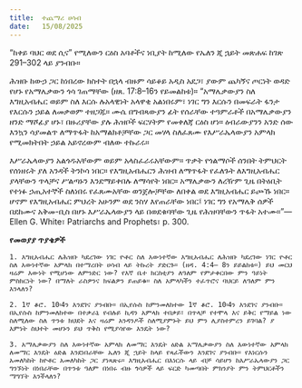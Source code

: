 ```yaml
---
title:  ተጨማሪ ሀሳብ
date:   15/08/2025
---
```


“ከቀይ ባህር ወደ ሲና” የሚለውን ርዕስ አባቶችና ነቢያት ከሚለው የኤለን ጂ ኋይት መጽሐፍ ከገጽ 291–302 ላይ ያንብቡ።

ሕዝቡ ከውኃ ጋር ከነበረው ክስተት በኋላ ብዙም ሳይቆይ አዲስ አደጋ፣ ያውም ጨካኝና ጦርነት ወዳድ የሆኑ የአማሌቃውን ጎሳ ገጠማቸው (ዘጸ. 17:8–16ን የይመልከቱ)። “አማሌቃውያን ስለ እግዚአብሔር ወይም ስለ እርሱ ሉአላዊነት አላዋቂ አልነበሩም፣ ነገር ግን እርሱን በመፍራት ፋንታ የእርሱን ኃይል ለመቃወም ተዘጋጁ። ሙሴ በግብጻውያን ፊት የሰራቸው ተዓምራቶች በአማሌቃውያን ዘንድ ማሾፊያ ሆኑ፣ በዙሪያቸው ያሉ ሕዝቦች ፍርሃትም የመቀለጃ ርዕስ ሆነ። ዕብራውያንን አንድ ሰው እንኳን ሳያመልጥ ለማጥፋት ከአማልክቶቻቸው ጋር መሃላ ስለፈጸሙ የእሥራኤላውያን አምላክ የሚመክትበት ኃይል አይኖረውም ብለው ተኩራሩ።

እሥራኤላውያን አልጎዱአቸውም ወይም አላስፈራሩአቸውም። ጥቃት የጎልማሶች ሰንበት ትምህርት የሰነዘሩት ያለ አንዳች ትንኮሳ ነበር። የእግዚአብሔርን ሕዝብ ለማጥፋት የፈለጉት ለእግዚአብሔር ያላቸውን ጥላቻና ሥልጣኑን እንደማይቀበሉ ለማሳየት ነበር። አማሌቃውን ለረዥም ጊዜ በትዕቢት የተነፉ ኃጢአተኞች ስለነበሩ የፈጸሙአቸው ወንጀሎቻቸው ለበቀል ወደ እግዚአብሔር ይጮኹ ነበር። ሆኖም የእግዚአብሔር ምህረት አሁንም ወደ ንስሃ እየጠራቸው ነበር፤ ነገር ግን የአማሌቅ ሰዎች በደከሙና አቅመ-ቢስ በሆኑ እሥራኤላውያን ላይ በወደቁባቸው ጊዜ የሕዝባቸውን ጥፋት አተሙ።”—Ellen G. White፣ Patriarchs and Prophets፣ p. 300.

**የመወያያ ጥያቄዎች**

`1. እግዚአብሔር ለሕዝቡ ካደረገው ነገር ዮቶር ስለ እውነተኛው እግዚአብሔር ለሕዝቡ ካደረገው ነገር ዮቶር ስለ እውነተኛው አምላክ በተማረበት ሀሳብ ላይ ትኩረት ያድርጉ። (ዘዳ. 4:4– 8ን ይይልከቱ።) ይህ መርህ ዛሬም እውነት የሚሆነው ለምንድር ነው? የእኛ ቤተ ክርስቲያን ለዓለም የምታቀርበው ምን ዓይነት ምስክርነት ነው? በማለት ራስዎንና ክፍልዎን ይጠይቁ። ስለ አምላካችን ተፈጥሮና ባህርይ ለዓለም ምን እንላለን?`

`2. 1ኛ ቆሮ. 10፡4ን እንደገና ያንብቡ። በኢየሱስ ከምንመለከተው 1ኛ ቆሮ. 10፡4ን እንደገና ያንብቡ። በኢየሱስ ከምንመለከተው በተቃራኒ የብሉይ ኪዳን አምላክ ተበቃይ፣ በጥላቻ የተሞላ እና ይቅር የማይል ነው ስለሚለው ስለ ጥንቱ ክህደት እና ዛሬም አንዳንዶች ስለሚያምኑት ይህ ምን ሊያስተምረን ይገባል? ያ እምነት ስህተት መሆኑን ይህ ጥቅስ የሚያሳየው እንዴት ነው?`

`3. አማሌቃውያን ስለ እውነተኛው አምላክ ለመማር እንዴት ዕድል አማሌቃውያን ስለ እውነተኛው አምላክ ለመማር እንዴት ዕድል እንደነበራቸው ኤለን ጂ ኋይት ከላይ የጻፈችውን እንደገና ያንብቡ። የእነርሱን አመለካከት ከዮቶር አመለካከት ጋር ያነጻጽሩ። እግዚአብሔር በእነርሱ ላይ ብቻ ሳይሆን ከእሥራኤላውያን ጋር ግንኙነት በነበራቸው በጥንቱ ዓለም በነበሩ ብዙ ጎሳዎች ላይ ፍርድ ካመጣበት ምክንያት ምን ትምህርቶችን ማግኘት እንችላለን?`